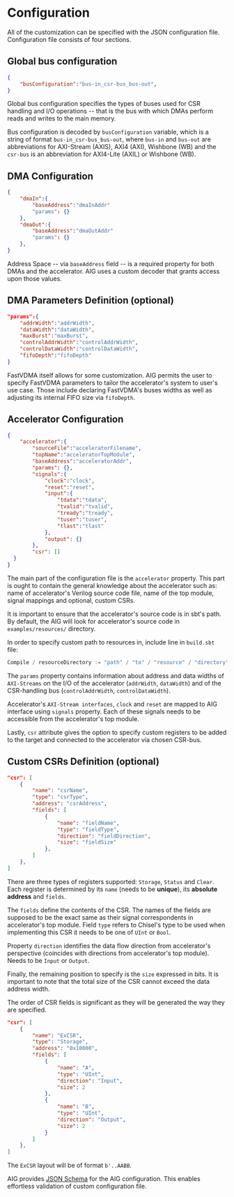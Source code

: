 # Configuration

All of the customization can be specified with the JSON configuration file. Configuration file consists of four sections.

## Global bus configuration
```json
{
	"busConfiguration":"bus-in_csr-bus_bus-out",
}
```

Global bus configuration specifies the types of buses used for CSR handling and I/O operations -- that is the bus with which DMAs perform reads and writes to the main memory.

Bus configuration is decoded by `busConfiguration` variable, which is a string of format `bus-in_csr-bus_bus-out`, where `bus-in` and `bus-out` are abbreviations for AXI-Stream (AXIS), AXI4 (AXI), Wishbone (WB) and the `csr-bus` is an abbreviation for AXI4-Lite (AXIL) or Wishbone (WB).

## DMA Configuration
```json
{
    "dmaIn":{
        "baseAddress":"dmaInAddr"
        "params": {}
    },
    "dmaOut":{
        "baseAddress":"dmaOutAddr"
        "params": {}
    },
}
```

Address Space -- via `baseAddress` field -- is a required property for both DMAs and the accelerator. AIG uses a custom decoder that grants access upon those values.

## DMA Parameters Definition (optional)
```json
"params":{
    "addrWidth":"addrWidth",
    "dataWidth":"dataWidth",
    "maxBurst":"maxBurst",
    "controlAddrWidth":"controlAddrWidth",
    "controlDataWidth":"controlDataWidth",
    "fifoDepth":"fifoDepth"
}
```

FastVDMA itself allows for some customization. AIG permits the user to specify FastVDMA parameters to tailor the accelerator's system to user's use case. Those include declaring FastVDMA's buses widths as well as adjusting its internal FIFO size via `fifoDepth`.

## Accelerator Configuration

```json
{
    "accelerator":{
        "sourceFile":"acceleratorFilename",
        "topName":"acceleratorTopModule",
        "baseAddress":"acceleratorAddr",
        "params": {},
        "signals":{
            "clock":"clock",
            "reset":"reset",
            "input":{
                "tdata":"tdata",
                "tvalid":"tvalid",
                "tready":"tready",
                "tuser":"tuser",
                "tlast":"tlast"
            },
            "output": {}
        },
        "csr": []
  }
}
```

The main part of the configuration file is the `accelerator` property. This part is ought to contain the general knowledge about the accelerator such as: name of accelerator's Verilog source code file, name of the top module, signal mappings and optional, custom CSRs.

It is important to ensure that the accelerator's source code is in sbt's path. By default, the AIG will look for accelerator's source code in `examples/resources/` directory.

In order to specify custom path to resources in, include line in `build.sbt` file:
```scala
Compile / resourceDirectory := "path" / "to" / "resource" / "directory"
```

The `params` property contains information about address and data widths of `AXI-Streams` on the I/O of the accelerator (`addrWidth`, `dataWidth`) and of the CSR-handling bus (`controlAddrWidth`, `controlDataWidth`).

Accelerator's `AXI-Stream interfaces`, `clock` and `reset` are mapped to AIG interface using `signals` property. Each of these signals needs to be accessible from the accelerator's top module.

Lastly, `csr` attribute gives the option to specify custom registers to be added to the target and connected to the accelerator via chosen CSR-bus.

## Custom CSRs Definition (optional)
```json
"csr": [
    {
        "name": "csrName",
        "type": "csrType",
        "address": "csrAddress",
        "fields": [
            {
                "name": "fieldName",
                "type": "fieldType",
                "direction": "fieldDirection",
                "size": "fieldSize"
            },
        ]
    },
]
```

There are three types of registers supported: `Storage`, `Status` and `Clear`. Each register is determined by its `name` (needs to be **unique**), its **absolute address** and `fields`.

The `fields` define the contents of the CSR. The names of the fields are supposed to be the exact same as their signal correspondents in accelerator's top module. Field `type` refers to Chisel's type to be used when implementing this CSR it needs to be one of `UInt` or `Bool`.

Property `direction` identifies the data flow direction from accelerator's perspective (coincides with directions from accelerator's top module). Needs to be `Input` or `Output`.

Finally, the remaining position to specify is the `size` expressed in bits. It is important to note that the total size of the CSR cannot exceed the data address width.

The order of CSR fields is significant as they will be generated the way they are specified.
```json
"csr": [
    {
        "name": "ExCSR",
        "type": "Storage",
        "address": "0x10000",
        "fields": [
            {
                "name": "A",
                "type": "UInt",
                "direction": "Input",
                "size": 2
            },
            {
                "name": "B",
                "type": "UInt",
                "direction": "Output",
                "size": 2
            }
        ]
    },
]
```

The `ExCSR` layout will be of format `b'..AABB`.

AIG provides [JSON Schema](https://json-schema.org/) for the AIG configuration. This enables effortless validation of custom configuration file.